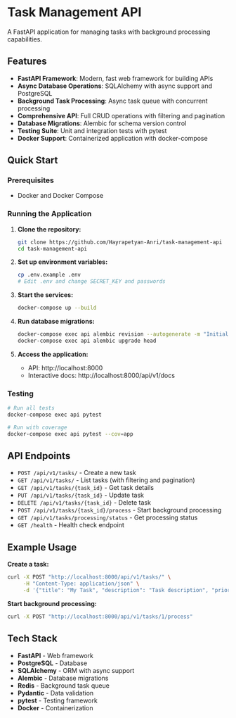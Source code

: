 # Task Management API

A FastAPI application for managing tasks with background processing capabilities.

## Features

- **FastAPI Framework**: Modern, fast web framework for building APIs
- **Async Database Operations**: SQLAlchemy with async support and PostgreSQL
- **Background Task Processing**: Async task queue with concurrent processing
- **Comprehensive API**: Full CRUD operations with filtering and pagination
- **Database Migrations**: Alembic for schema version control
- **Testing Suite**: Unit and integration tests with pytest
- **Docker Support**: Containerized application with docker-compose

## Quick Start

### Prerequisites

- Docker and Docker Compose

### Running the Application

1. **Clone the repository:**
   ```bash
   git clone https://github.com/Hayrapetyan-Anri/task-management-api
   cd task-management-api
   ```

2. **Set up environment variables:**
   ```bash
   cp .env.example .env
   # Edit .env and change SECRET_KEY and passwords
   ```

3. **Start the services:**
   ```bash
   docker-compose up --build
   ```

4. **Run database migrations:**
   ```bash
   docker-compose exec api alembic revision --autogenerate -m "Initial migration"
   docker-compose exec api alembic upgrade head
   ```

5. **Access the application:**
   - API: http://localhost:8000
   - Interactive docs: http://localhost:8000/api/v1/docs

### Testing

```bash
# Run all tests
docker-compose exec api pytest

# Run with coverage
docker-compose exec api pytest --cov=app
```

## API Endpoints

- `POST /api/v1/tasks/` - Create a new task
- `GET /api/v1/tasks/` - List tasks (with filtering and pagination)
- `GET /api/v1/tasks/{task_id}` - Get task details
- `PUT /api/v1/tasks/{task_id}` - Update task
- `DELETE /api/v1/tasks/{task_id}` - Delete task
- `POST /api/v1/tasks/{task_id}/process` - Start background processing
- `GET /api/v1/tasks/processing/status` - Get processing status
- `GET /health` - Health check endpoint

## Example Usage

**Create a task:**
```bash
curl -X POST "http://localhost:8000/api/v1/tasks/" \
     -H "Content-Type: application/json" \
     -d '{"title": "My Task", "description": "Task description", "priority": 1}'
```

**Start background processing:**
```bash
curl -X POST "http://localhost:8000/api/v1/tasks/1/process"
```

## Tech Stack

- **FastAPI** - Web framework
- **PostgreSQL** - Database
- **SQLAlchemy** - ORM with async support
- **Alembic** - Database migrations
- **Redis** - Background task queue
- **Pydantic** - Data validation
- **pytest** - Testing framework
- **Docker** - Containerization

